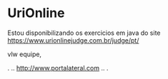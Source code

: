 # UriOnline

Estou disponibilizando os exercicios em java do site 
https://www.urionlinejudge.com.br/judge/pt/

vlw
equipe,


.
..
http://www.portalateral.com
..
.
